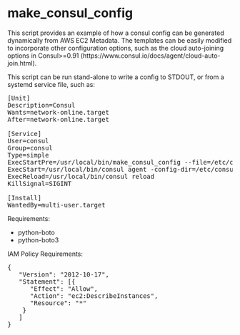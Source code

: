 <h1>make_consul_config</h1>
This script provides an example of how a consul config can be generated
dynamically from AWS EC2 Metadata.  The templates can be easily modified to
incorporate other configuration options, such as the cloud auto-joining options
in Consul>=0.91 (https://www.consul.io/docs/agent/cloud-auto-join.html).

This script can be run stand-alone to write a config to STDOUT, or from a
systemd service file, such as:

<pre>
[Unit]
Description=Consul
Wants=network-online.target
After=network-online.target

[Service]
User=consul
Group=consul
Type=simple
ExecStartPre=/usr/local/bin/make_consul_config --file=/etc/consul.d/config.json
ExecStart=/usr/local/bin/consul agent -config-dir=/etc/consul.d
ExecReload=/usr/local/bin/consul reload
KillSignal=SIGINT

[Install]
WantedBy=multi-user.target
</pre>

Requirements:
<ul>
<li>python-boto</li>
<li>python-boto3</li>
</ul>

IAM Policy Requirements:
<pre>
{
   "Version": "2012-10-17",
   "Statement": [{
      "Effect": "Allow",
      "Action": "ec2:DescribeInstances",
      "Resource": "*"
    }
   ]
}
</pre>
